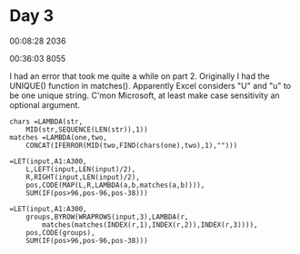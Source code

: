 # Day 3
00:08:28  2036

00:36:03   8055

I had an error that took me quite a while on part 2.
Originally I had the UNIQUE() function in matches().
Apparently Excel considers "U" and "u" to be one unique string.
C'mon Microsoft, at least make case sensitivity an optional argument.

    chars =LAMBDA(str,
        MID(str,SEQUENCE(LEN(str)),1))
    matches =LAMBDA(one,two,
        CONCAT(IFERROR(MID(two,FIND(chars(one),two),1),"")))
    
    =LET(input,A1:A300,
        L,LEFT(input,LEN(input)/2),
        R,RIGHT(input,LEN(input)/2),
        pos,CODE(MAP(L,R,LAMBDA(a,b,matches(a,b)))),
        SUM(IF(pos>96,pos-96,pos-38)))

    =LET(input,A1:A300,
        groups,BYROW(WRAPROWS(input,3),LAMBDA(r,
            matches(matches(INDEX(r,1),INDEX(r,2)),INDEX(r,3)))),
        pos,CODE(groups),
        SUM(IF(pos>96,pos-96,pos-38)))
